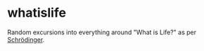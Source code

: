# whatislife
Random excursions into everything around "What is Life?" as per [Schrödinger](https://en.wikipedia.org/wiki/What_Is_Life%3F). 
